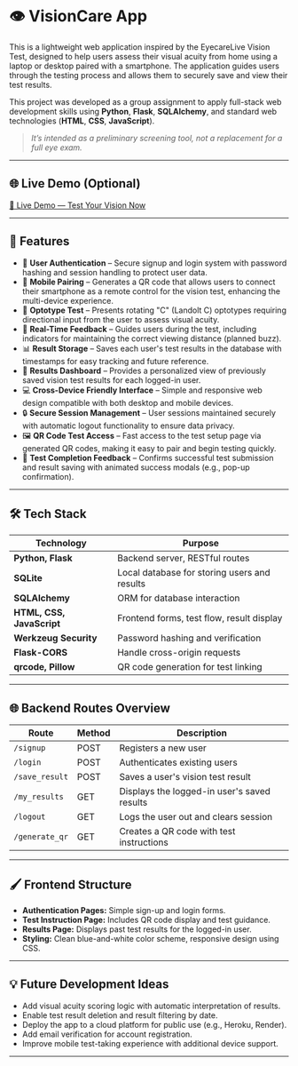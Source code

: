 # 👁️ VisionCare App

This is a lightweight web application inspired by the EyecareLive Vision Test, designed to help users assess their visual acuity from home using a laptop or desktop paired with a smartphone. The application guides users through the testing process and allows them to securely save and view their test results.

This project was developed as a group assignment to apply full-stack web development skills using **Python**, **Flask**, **SQLAlchemy**, and standard web technologies (**HTML**, **CSS**, **JavaScript**).  
> _It’s intended as a preliminary screening tool, not a replacement for a full eye exam._

---

## 🌐 Live Demo (Optional)

[🔗 Live Demo — Test Your Vision Now ](https://va-tester-b127.onrender.com)

---

## 🚀 Features

- 👤 **User Authentication** – Secure signup and login system with password hashing and session handling to protect user data.
- 📱 **Mobile Pairing** – Generates a QR code that allows users to connect their smartphone as a remote control for the vision test, enhancing the multi-device experience.
- 🔡 **Optotype Test** – Presents rotating "C" (Landolt C) optotypes requiring directional input from the user to assess visual acuity.
- 🧠 **Real-Time Feedback** – Guides users during the test, including indicators for maintaining the correct viewing distance (planned buzz).
- 📊 **Result Storage** – Saves each user's test results in the database with timestamps for easy tracking and future reference.
- 📂 **Results Dashboard** – Provides a personalized view of previously saved vision test results for each logged-in user.
- 💻 **Cross-Device Friendly Interface** – Simple and responsive web design compatible with both desktop and mobile devices.
- 🔒 **Secure Session Management** – User sessions maintained securely with automatic logout functionality to ensure data privacy.
- 🖼️ **QR Code Test Access** – Fast access to the test setup page via generated QR codes, making it easy to pair and begin testing quickly.
- 🧪 **Test Completion Feedback** – Confirms successful test submission and result saving with animated success modals (e.g., pop-up confirmation).

---

## 🛠️ Tech Stack

| Technology               | Purpose                               |
|---------------------------|---------------------------------------|
| **Python, Flask**          | Backend server, RESTful routes       |
| **SQLite**                 | Local database for storing users and results |
| **SQLAlchemy**             | ORM for database interaction        |
| **HTML, CSS, JavaScript**  | Frontend forms, test flow, result display |
| **Werkzeug Security**      | Password hashing and verification   |
| **Flask-CORS**             | Handle cross-origin requests        |
| **qrcode, Pillow**         | QR code generation for test linking |

---

## 🌐 Backend Routes Overview

| Route             | Method | Description                           |
|-------------------|--------|---------------------------------------|
| `/signup`         | POST   | Registers a new user                  |
| `/login`          | POST   | Authenticates existing users          |
| `/save_result`    | POST   | Saves a user's vision test result     |
| `/my_results`     | GET    | Displays the logged-in user's saved results |
| `/logout`         | GET    | Logs the user out and clears session  |
| `/generate_qr`    | GET    | Creates a QR code with test instructions |

---

## 🖌️ Frontend Structure

- **Authentication Pages:** Simple sign-up and login forms.
- **Test Instruction Page:** Includes QR code display and test guidance.
- **Results Page:** Displays past test results for the logged-in user.
- **Styling:** Clean blue-and-white color scheme, responsive design using CSS.

---

## 💡 Future Development Ideas

- Add visual acuity scoring logic with automatic interpretation of results.
- Enable test result deletion and result filtering by date.
- Deploy the app to a cloud platform for public use (e.g., Heroku, Render).
- Add email verification for account registration.
- Improve mobile test-taking experience with additional device support.

---
